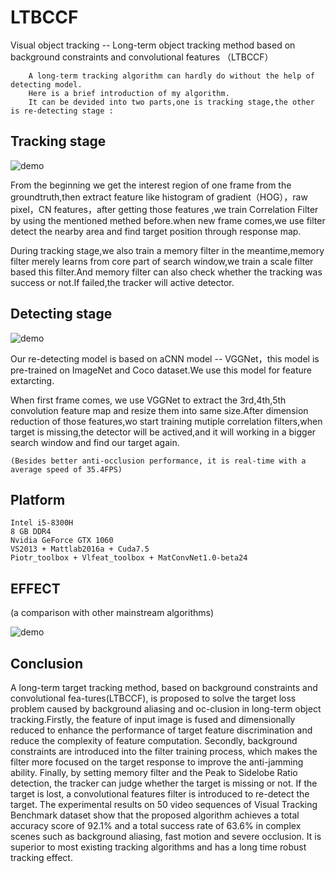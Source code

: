 # LTBCCF

Visual object tracking -- Long-term object tracking method based on background constraints and convolutional features （LTBCCF）

        A long-term tracking algorithm can hardly do without the help of detecting model.
        Here is a brief introduction of my algorithm.
        It can be devided into two parts,one is tracking stage,the other is re-detecting stage :

## Tracking stage

![demo](https://github.com/Realwhisky/LTBCCF_algorithm/blob/master/utility/tracking%20%20stage.png)

From the beginning we get the interest region of one frame from the groundtruth,then extract feature like histogram of gradient（HOG），raw pixel，CN features，after getting those features ,we train Correlation Filter by using the mentioned methed before.when new frame comes,we use filter detect the nearby area and find target position through response map.

During tracking stage,we also train a memory filter in the meantime,memory filter merely learns from core part of search window,we train a  scale filter based this filter.And memory filter can also check whether the tracking was success or not.If failed,the tracker will active detector.


## Detecting stage

![demo](https://github.com/Realwhisky/LTBCCF_algorithm/blob/master/utility/detecting%20stage.png)

Our re-detecting model is based on aCNN model -- VGGNet，this model is pre-trained on ImageNet and Coco dataset.We use this model for feature extarcting.

When first frame comes, we use VGGNet to extract the 3rd,4th,5th convolution feature map and resize them into same size.After dimension reduction of those features,wo start training mutiple correlation filters,when target is missing,the detector will be actived,and it will working in a bigger search window and find our target again.


    (Besides better anti-occlusion performance, it is real-time with a average speed of 35.4FPS)


## Platform

    Intel i5-8300H
    8 GB DDR4
    Nvidia GeForce GTX 1060
    VS2013 + Mattlab2016a + Cuda7.5
    Piotr_toolbox + Vlfeat_toolbox + MatConvNet1.0-beta24 


## EFFECT  
(a comparison with other mainstream algorithms)

![demo](https://github.com/Realwhisky/LTBCCF_algorithm/blob/master/utility/demo_girl2.gif)


## Conclusion


A long-term target tracking method, based on background constraints and convolutional fea-tures(LTBCCF), is proposed to solve the target loss problem caused by background aliasing and oc-clusion in long-term object tracking.Firstly, the feature of input image is fused and dimensionally reduced to enhance the performance of target feature discrimination and reduce the complexity of feature computation. Secondly, background constraints are introduced into the filter training process, which makes the filter more focused on the target response to improve the anti-jamming ability. Finally, by setting memory filter and the Peak to Sidelobe Ratio detection, the tracker can judge whether the target is missing or not. If the target is lost, a convolutional features filter is introduced to re-detect the target. The experimental results on 50 video sequences of Visual Tracking Benchmark dataset show that the proposed algorithm achieves a total accuracy score of 92.1% and a total success rate of 63.6% in complex scenes such as background aliasing, fast motion and severe occlusion. It is superior to most existing tracking algorithms and has a long time robust tracking effect.
